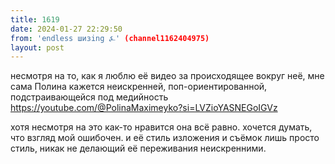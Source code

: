 ```yaml
---
title: 1619
date: 2024-01-27 22:29:50
from: 'endless шизing ⍼' (channel1162404975)
layout: post
---
```


несмотря на то, как я люблю её видео за происходящее вокруг неё, мне сама Полина кажется неискренней, поп-ориентированной, подстраивающейся под медийность
<https://youtube.com/@PolinaMaximeyko?si=LVZioYASNEGoIGVz>

хотя несмотря на это как-то нравится она всё равно. хочется думать, что взгляд мой ошибочен. и её стиль изложения и съёмок лишь просто стиль, никак не делающий её переживания неискренними.
